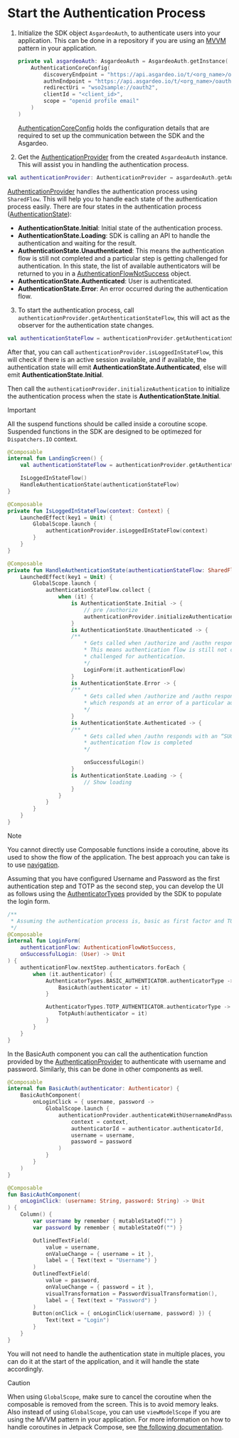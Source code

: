 <!--
 * Copyright (c) 2024, WSO2 LLC. (https://www.wso2.com).
 *
 * WSO2 LLC. licenses this file to you under the Apache License,
 * Version 2.0 (the "License"); you may not use this file except
 * in compliance with the License.
 * You may obtain a copy of the License at
 *
 *     http://www.apache.org/licenses/LICENSE-2.0
 *
 * Unless required by applicable law or agreed to in writing,
 * software distributed under the License is distributed on an
 * "AS IS" BASIS, WITHOUT WARRANTIES OR CONDITIONS OF ANY
 * KIND, either express or implied. See the License for the
 * specific language governing permissions and limitations
 * under the License.
-->

# Start the Authentication Process

1. Initialize the SDK object `AsgardeoAuth`, to authenticate users into your application. This can be done in a repository if you are using an [MVVM](https://www.geeksforgeeks.org/mvvm-model-view-viewmodel-architecture-pattern-in-android/) pattern in your application.

    ```kotlin
    private val asgardeoAuth: AsgardeoAuth = AsgardeoAuth.getInstance(
        AuthenticationCoreConfig(
            discoveryEndpoint = "https://api.asgardeo.io/t/<org_name>/oauth2/token/.well-known/openid-configuration",
            authnEndpoint = "https://api.asgardeo.io/t/<org_name>/oauth2/authn",
            redirectUri = "wso2sample://oauth2",
            clientId = "<client_id>",
            scope = "openid profile email"
        )
    )
    ```
    <a href="/mobile-ui-sdks/android/api/core-auth-direct/io.asgardeo.android.core_auth_direct.core_config/-authentication-core-config/index.html" target="_blank">AuthenticationCoreConfig</a> holds the configuration details that are required to set up the communication between the SDK and the Asgardeo.

2. Get the <a href="/mobile-ui-sdks/android/api/core-auth-direct/io.asgardeo.android.core_auth_direct.provider.providers.authentication/-authentication-provider/index.html" target="_blank">AuthenticationProvider</a> from the created `AsgardeoAuth` instance. This will assist you in handling the authentication process.

```kotlin
val authenticationProvider: AuthenticationProvider = asgardeoAuth.getAuthenticationProvider()
```

<a href="/mobile-ui-sdks/android/api/core-auth-direct/io.asgardeo.android.core_auth_direct.provider.providers.authentication/-authentication-provider/index.html" target="_blank">AuthenticationProvider</a> handles the authentication process using `SharedFlow`. This will help you to handle each state of the authentication process easily. There are four states in the authentication process (<a href="/mobile-ui-sdks/android/api/core-auth-direct/io.asgardeo.android.core_auth_direct.models.state/-authentication-state/index.html" target="_blank">AuthenticationState</a>):

- **AuthenticationState.Initial**: Initial state of the authentication process.
- **AuthenticationState.Loading**: SDK is calling an API to handle the authentication and waiting for the result.
- **AuthenticationState.Unauthenticated**: This means the authentication flow is still not completed and a particular step is getting challenged for authentication. In this state, the list of available authenticators will be returned to you in a 
<a href="/mobile-ui-sdks/android/api/core-auth-direct/io.asgardeo.android.core_auth_direct.models.authentication_flow/-authentication-flow-not-success/index.html" target="_blank">AuthenticationFlowNotSuccess</a> object.
- **AuthenticationState.Authenticated**: User is authenticated.
- **AuthenticationState.Error**: An error occurred during the authentication flow.

3. To start the authentication process, call `authenticationProvider.getAuthenticationStateFlow`, this will act as the observer for the authentication state changes.

```kotlin
val authenticationStateFlow = authenticationProvider.getAuthenticationStateFlow()
```

After that, you can call `authenticationProvider.isLoggedInStateFlow`, this will check if there is an active session available, and if available, the authentication state will emit **AuthenticationState.Authenticated**, else will emit **AuthenticationState.Initial**. 

Then call the `authenticationProvider.initializeAuthentication` to initialize the authentication process when the state is **AuthenticationState.Initial**.

> [!IMPORTANT]
> All the suspend functions should be called inside a coroutine scope. Suspended functions in the SDK are designed to be optimezed for `Dispatchers.IO` context.

```kotlin
@Composable
internal fun LandingScreen() {
    val authenticationStateFlow = authenticationProvider.getAuthenticationStateFlow()

    IsLoggedInStateFlow()
    HandleAuthenticationState(authenticationStateFlow)
}

@Composable
private fun IsLoggedInStateFlow(context: Context) {
    LaunchedEffect(key1 = Unit) {
        GlobalScope.launch {
            authenticationProvider.isLoggedInStateFlow(context)
        }
    }
}

@Composable
private fun HandleAuthenticationState(authenticationStateFlow: SharedFlow<AuthenticationState>) {
    LaunchedEffect(key1 = Unit) {
        GlobalScope.launch {
            authenticationStateFlow.collect {
                when (it) {
                    is AuthenticationState.Initial -> {
                        // pre /authorize
                        authenticationProvider.initializeAuthentication(context)  // [!code highlight]
                    }
                    is AuthenticationState.Unauthenticated -> {
                    /** 
                        * Gets called when /authorize and /authn responds with an “INCOMPLETE” state. 
                        * This means authentication flow is still not completed and a particular step is getting
                        * challenged for authentication.
                        */
                        LoginForm(it.authenticationFlow)
                    }
                    is AuthenticationState.Error -> {
                    /** 
                        * Gets called when /authorize and /authn responds with an “FAILED_INCOMPLETE” state 
                        * which responds at an error of a particular authentication step
                        */
                    }
                    is AuthenticationState.Authenticated -> {
                    /** 
                        * Gets called when /authn responds with an “SUCCESS” state. This means 
                        * authentication flow is completed
                        */

                        onSuccessfulLogin()
                    }
                    is AuthenticationState.Loading -> {
                        // Show loading
                    }
                }
            }
        }
    }
}
```

> [!NOTE]
> You cannot directly use Composable functions inside a coroutine, above its used to show the flow of the application. The best approach you can take is to use [navigation](https://developer.android.com/guide/navigation).

Assuming that you have configured Username and Password as the first authentication step and TOTP as the second step, you can develop the UI as follows using the <a href="/mobile-ui-sdks/android/api/core-auth-direct/io.asgardeo.android.core_auth_direct.models.autheniticator/-authenticator-types/index.html" target="_blank">AuthenticatorTypes</a> provided by the SDK to populate the login form.
```kotlin
/**
 * Assuming the authentication process is, basic as first factor and TOTP as second factor
 */
@Composable
internal fun LoginForm(
    authenticationFlow: AuthenticationFlowNotSuccess,
    onSuccessfulLogin: (User) -> Unit
) {
    authenticationFlow.nextStep.authenticators.forEach {
        when (it.authenticator) {
            AuthenticatorTypes.BASIC_AUTHENTICATOR.authenticatorType -> { // [!code highlight]
                BasicAuth(authenticator = it)
            }

            AuthenticatorTypes.TOTP_AUTHENTICATOR.authenticatorType -> { // [!code highlight]
                TotpAuth(authenticator = it)
            }
        }
    }
}
```

In the BasicAuth component you can call the authentication function provided by the <a href="/mobile-ui-sdks/android/api/core-auth-direct/io.asgardeo.android.core_auth_direct.provider.providers.authentication/-authentication-provider/index.html" target="_blank">AuthenticationProvider</a> to authenticate with username and password. Similarly, this can be done in other components as well.
```kotlin
@Composable
internal fun BasicAuth(authenticator: Authenticator) {
    BasicAuthComponent(
        onLoginClick = { username, password ->
            GlobalScope.launch {
                authenticationProvider.authenticateWithUsernameAndPassword(
                    context = context,
                    authenticatorId = authenticator.authenticatorId,
                    username = username,
                    password = password
                )
            }
        }
    )
}

@Composable
fun BasicAuthComponent(
    onLoginClick: (username: String, password: String) -> Unit
) {
    Column() {
        var username by remember { mutableStateOf("") }
        var password by remember { mutableStateOf("") }

        OutlinedTextField(
            value = username,
            onValueChange = { username = it },
            label = { Text(text = "Username") }
        )
        OutlinedTextField(
            value = password,
            onValueChange = { password = it },
            visualTransformation = PasswordVisualTransformation(),
            label = { Text(text = "Password") }
        )
        Button(onClick = { onLoginClick(username, password) }) {
            Text(text = "Login")
        }
    }
}
```

You will not need to handle the authentication state in multiple places, you can do it at the start of the application, and it will handle the state accordingly.

> [!CAUTION]
> When using `GlobalScope`, make sure to cancel the coroutine when the composable is removed from the screen. This is to avoid memory leaks.
> Also instead of using `GlobalScope`, you can use `viewModelScope` if you are using the MVVM pattern in your application.
> For more information on how to handle coroutines in Jetpack Compose, see [the following documentation](https://kotlinlang.org/api/kotlinx.coroutines/kotlinx-coroutines-core/kotlinx.coroutines/-global-scope/).
